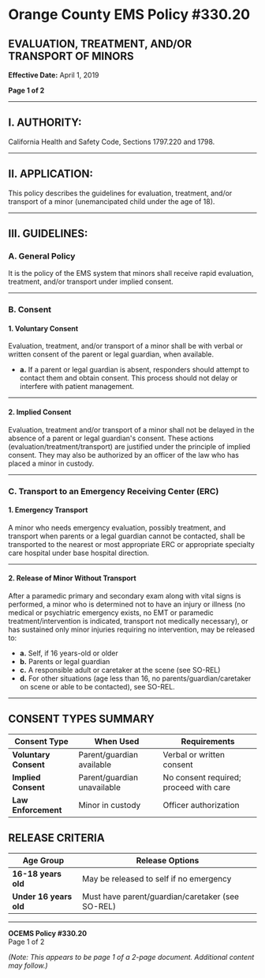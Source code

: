 # Orange County EMS Policy #330.20

## EVALUATION, TREATMENT, AND/OR TRANSPORT OF MINORS

**Effective Date:** April 1, 2019

**Page 1 of 2**

---

## I. AUTHORITY:

California Health and Safety Code, Sections 1797.220 and 1798.

---

## II. APPLICATION:

This policy describes the guidelines for evaluation, treatment, and/or transport of a minor (unemancipated child under the age of 18).

---

## III. GUIDELINES:

### A. General Policy

It is the policy of the EMS system that minors shall receive rapid evaluation, treatment, and/or transport under implied consent.

---

### B. Consent

#### 1. Voluntary Consent

Evaluation, treatment, and/or transport of a minor shall be with verbal or written consent of the parent or legal guardian, when available.

- **a.** If a parent or legal guardian is absent, responders should attempt to contact them and obtain consent. This process should not delay or interfere with patient management.

---

#### 2. Implied Consent

Evaluation, treatment and/or transport of a minor shall not be delayed in the absence of a parent or legal guardian's consent. These actions (evaluation/treatment/transport) are justified under the principle of implied consent. They may also be authorized by an officer of the law who has placed a minor in custody.

---

### C. Transport to an Emergency Receiving Center (ERC)

#### 1. Emergency Transport

A minor who needs emergency evaluation, possibly treatment, and transport when parents or a legal guardian cannot be contacted, shall be transported to the nearest or most appropriate ERC or appropriate specialty care hospital under base hospital direction.

---

#### 2. Release of Minor Without Transport

After a paramedic primary and secondary exam along with vital signs is performed, a minor who is determined not to have an injury or illness (no medical or psychiatric emergency exists, no EMT or paramedic treatment/intervention is indicated, transport not medically necessary), or has sustained only minor injuries requiring no intervention, may be released to:

- **a.** Self, if 16 years-old or older
- **b.** Parents or legal guardian
- **c.** A responsible adult or caretaker at the scene (see SO-REL)
- **d.** For other situations (age less than 16, no parents/guardian/caretaker on scene or able to be contacted), see SO-REL.

---

## CONSENT TYPES SUMMARY

| Consent Type | When Used | Requirements |
|--------------|-----------|--------------|
| **Voluntary Consent** | Parent/guardian available | Verbal or written consent |
| **Implied Consent** | Parent/guardian unavailable | No consent required; proceed with care |
| **Law Enforcement** | Minor in custody | Officer authorization |

## RELEASE CRITERIA

| Age Group | Release Options |
|-----------|-----------------|
| **16-18 years old** | May be released to self if no emergency |
| **Under 16 years old** | Must have parent/guardian/caretaker (see SO-REL) |

---

**OCEMS Policy #330.20**  
Page 1 of 2

*(Note: This appears to be page 1 of a 2-page document. Additional content may follow.)*


